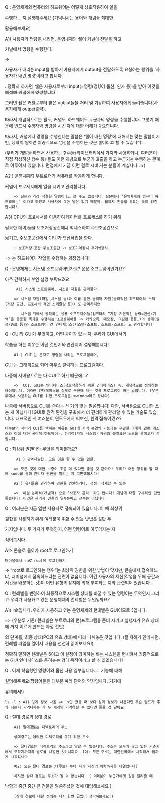 Q : 운영체제와 컴퓨터의 하드웨어는 어떻게 상호작용하여 일을

수행하는 지 설명해주세요.(기억나시는 용어와 개념을 최대한

활용해보세요)

A1) 사용자가 명령을 내리면, 운영체제의 쉘이 커널에 전달을 하고

커널에서 명령을 수행한다.

 =>

 사용자가 내리는 input을 받아서 사용자에게 output을 전달하도록 요청하는 행위를 ‘사용자가 내린 명령’이라고 합니다.

. 정확히 하자면, 쉘은 사용자로부터 input(=명령(명령어 옵션, 인자 등))을 받아 이것을 해석해 커널에게 명령합니다.

 그러면 쉘은 커널로부터 받은 output들을 처리 및 가공하여 사용자에게 돌려줍니다(사용자에게 output출력).

 따라서 개념적으로는 쉘도, 커널도, 하드웨어도 누군가의 명령을 수행합니다. 그렇기 때문에 반드시 수행자와 명령을 시킨 자에 대한 이해가 중요합니다.

 따라서, 커널에서 명령을 수행한다는 말씀은 ‘쉘이 내린 명령’에 대해서는 맞는 말씀이지만, 정확히 말하면 최종적으로 명령을 수행하는 것은 쉘이라고 할 수 있습니다!

(우리가 개발을 하면서 사용하는 함수들(라이브러리에서 가져와 사용하거나, 여러분이 직접 작성하신 함수 등) 들도 이런 개념으로 누군가 호출을 하고 누군가는 수행하는 관계로 이루어져 있습니다. 면접에서 가끔 이런 걸로 시비 거는 분들이 계십니다..ㅠ)

A2 ) 운영체제의 부트로더가 컴퓨터를 작동하게 합니다.

커널이 프로세서에게 일을 시키고 관리합니다.

        => 질문과 가장 적절한 말씀이라고 볼 수도 있습니다. 질문에서 ‘운영체제와 컴퓨터 하드웨어는’ 이라고 하였고 사용자에 대한 말은 없기 때문에, 쉘까지 언급할 필요는 궂이 없긴 합니다!

A3) CPU의 프로세서를 이용하여 데이터를 프로세스를 하기 위해

필요한 데이)들을 보조저장공간에서 억세스하여 주보조공간으로

옮기고, 주보조공간에서 CPU가 연산작업을 한다.

        

        : 보조저장 공간 주보조공간 -> 보조기억장치 주기억장치

 => 는 하드웨어가 작업을 수행하는 과정입니다!

Q : 운영체제는 시스템 소프트웨어인가요? 응용 소프트웨어인가요?

아주 간략하게 부연 설명 부탁드려요

         A1) 시스템 소프트웨어, 시스템 자원을 관리한다.

        => 시스템 자원(파일 시스템 등)과 이를 통한 물리적 자원(물리적인 하드웨어의 스펙(저장 공간, 프로세서 작업 스케쥴링 등)) 도 관리하지만

           시스템 위에서 동작하는 응용 소프트웨어들(컴퓨터의 “가장 기본적인 능력=연산/기억”을 응용한 목적을 수행하는 소프트웨어들 -> 카카오톡, 메모장, 그림판 등등…)의 상태(실행/종료 등)와 소프트웨어 간 인터페이스(시스템-소프트, 소프트-소프트) 도 관리합니다!  

Q : CUI와 GUI가 무엇이고, 어떤 차이가 있는 지, 우리가 CUI에서의

학습을 하는 이유는 어떤 것인지와 연관지어 설명해봅시다!

        A1 ) CUI 는 문자로 명령을 내리는 프로그램이며,

GUI 는 그래픽으로 되어 마우스 클릭하는 프로그램이다.

나중에 서버용으로는 다 CUI로 하기 때문에…?

        =>  CUI, GUI는 인터페이스(상호작용하기 위한 인터페이스) 즉, 개념적으로 정의하는 용어입니다. 이러한 인터페이스를 실제로 구현해 내는 것이 프로그램이 하는 일입니다. (우분투에서 사용하는 GUI를 위한 프로그램은 xwindow라고 합니다)

나중에 서버용으로 CUI를 쓴다는 건 거의 맞는 말씀입니다! 다만, 서버용으로 CUI만 쓰는 게 아닙니다! GUI로 원격 환경을 구축해서 더 편리하게 관리할 수 있는 기술도 있습니다. 대표적인 게 여러분이 윈도우에서 써보신, 원격 접속이겠죠?

    대부분의 서버가 CUI를 택하는 이유는 GUI에 서버 본연의 기능과는 무관한 그래픽 관련 리소스와 이에 대한 물리적(하드웨어), 논리적(파일 시스템) 자원의 불필요한 소모를 줄이고자 함입니다.

 Q : 최상위 권한이란 무엇을 의미할까요?

 

         A1 ) 관리자권한, 모든 것을 할 수 있는 권한.

        => 모든 것에 대한 보충이 조금 더 있다면 좋을 것 같아요! 우리가 어떤 행위를 할 때에 sudo를 통해 관리자 권한을 빌리는 지 고민해봅시다!

        A2 ) 유저들을 관리하며 권한을 변환하거나, 생성, 삭제할 수 있는

        =>  이걸 논리적(개념적) 으로 ‘사용자 관리’ 라고 합니다! 개념에 대한 구체적인 답변 좋습니다! 이것은 관리자 권한의 일부분이고 전부는 아닙니다

Q : 여러분은 지금 일반 사용자로 접속되어 있습니다. 이 때 최상위

권한을 사용하기 위해 여러분이 취할 수 있는 방법은 일단 두

가지입니다. 두 가지가 무엇인지, 어떤 명령어로 이루어지는 지

적어봅시다.

A1> 콘솔로 들어가 root로 로그인하기

    터미널에서 su로 root에 로그인하기

   

 => “root로 로그인하는 행위”는 최상위 권한을 위한 방법이 맞지만, 콘솔에서 접속하느냐, 터미널에서 접속하느냐는 관련이 없습니다. 이건 사용자의 세션(작업을 위해 공간과 시간을 배분하는 것)이 어떤 유형의 장치에 의해 부여되는 지와 관련되어 있습니다.

Q : 런레벨을 변경하여 최종적으로 시스템 상태를 바꿀 수 있는 명령어는 무엇인지 그리고 우리가 사용하고 있는 운영체제의 런레벨은 무엇일까요?

A1) init입니다. 우리가 사용하고 있는 운영체제의 런레벨은 GUI이므로 5입니다.

 => (우분투 기준) 런레벨은 부트로더의 런(프로그램을 준비 시키고 실행시켜 유효 상태에 까지 이르게 만드는 과정 전반)

의 단계를, 최종 상태(PC의 유효 상태)에 따라 나눠놓은 것입니다. (잘 이해가 안가시면, 런레벨 파일을 열어서 내용을 천천히 읽어보세요!)

 정확히 말하면 런레벨은 5이고 이 설정이 의미하는 바는 시스템을 런시켜서 최종적으로는 GUI 인터페이스를 올려놓는 것이 목적이라고 할 수 있겠습니다!

        

Q : 어제 학습했던 명령어와 옵션 사용 일부입니다. 그 기능에 대해

설명해주세요(명령어들은 대부분 여러 단어의 약자입니다. 거기에

유의해서!)

    ls -l : A1) 길게 정보 나옴 => ls만 쳤을 때 보다 길게 정보가 나온다면 무슨 필드가 추가 되는지 기억나시는 거 두 세개만 기억하실 수 있다면 좋을 것 같아요!

Q : 절대 경로와 상대 경로

        A1) 절대경로는 디렉토리의 주소

        상대경로는 어떠한 디렉토리를 가기 위한 주소

        => 절대경로는 디렉토리의 주소라고 말할 수 있습니다. 주소는 모두가 알고 있는 기준지에서 도착지까지의 경로를 나열한 것이니까요. (예: 모든 주소는 대한민국에서 시작해서 집까지 나열합니다

        예2: 모든 절대 경로는 /(루트) 부터 자기 자신의 위치까지를 나열합니다)

        하지만 상대 경로는 주소가 될 수 없습니다. ( 여러분이 누군가에게 길을 알려줄 때

방향과 중간 중간 큰 건물을 말씀하셨던 것에 대입해보세요 )

        (상대 경로에 대한 정의는 다시 한번 곱씹어 생각해보세요!) 